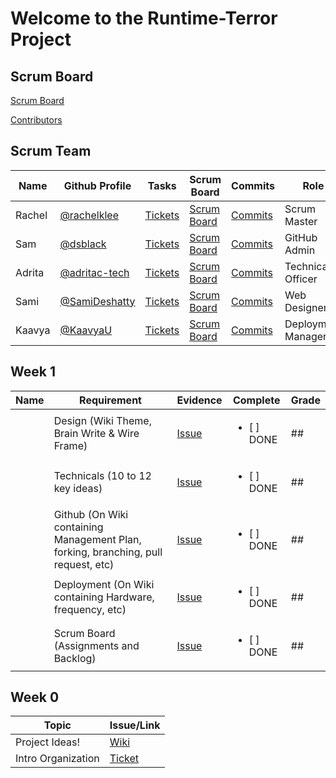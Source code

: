 # Welcome to the Runtime-Terror Project

## Scrum Board
[Scrum Board](https://github.com/dsblack0/runtime-terror/projects/1)

[Contributors](https://github.com/dsblack0/runtime-terror/graphs/contributors)

## Scrum Team
| Name | Github Profile | Tasks | Scrum Board | Commits | Role |
|  --- |  ---           | ---   | ---         | ---     | --- |
| Rachel | [@rachelklee](https://github.com/rachelklee) | [Tickets](https://github.com/dsblack0/runtime-terror/issues/assigned/rachelklee) | [Scrum Board](https://github.com/dsblack0/runtime-terror/projects/1?card_filter_query=assignee%3Arachelklee) | [Commits](https://github.com/dsblack0/runtime-terror/commits?author=rachelklee) | Scrum Master |
| Sam | [@dsblack](https://github.com/dsblack0) | [Tickets](https://github.com/dsblack0/runtime-terror/issues/assigned/dsblack0) | [Scrum Board](https://github.com/dsblack0/runtime-terror/projects/1?card_filter_query=assignee%3Adsblack0) | [Commits](https://github.com/dsblack0/runtime-terror/commits?author=dsblack0) | GitHub Admin |
| Adrita | [@adritac-tech](https://github.com/adritac-tech) | [Tickets](https://github.com/dsblack0/runtime-terror/issues/assigned/adritac-tech) | [Scrum Board](https://github.com/dsblack0/runtime-terror/projects/1?card_filter_query=assignee%3Aadritac-tech) | [Commits](https://github.com/dsblack0/runtime-terror/commits?author=adritac-tech) | Technical Officer |
| Sami | [@SamiDeshatty](https://github.com/SamiDeshatty) | [Tickets](https://github.com/dsblack0/runtime-terror/issues/assigned/SamiDeshatty) | [Scrum Board](https://github.com/dsblack0/runtime-terror/projects/1?card_filter_query=assignee%3ASamiDeshatty) | [Commits](https://github.com/dsblack0/runtime-terror/commits?author=SamiDeshatty) | Web Designer |
| Kaavya | [@KaavyaU](https://github.com/KaavyaU) | [Tickets](https://github.com/dsblack0/runtime-terror/issues/assigned/KaavyaU) | [Scrum Board](https://github.com/dsblack0/runtime-terror/projects/1?card_filter_query=assignee%3AKaavyaU) | [Commits](https://github.com/dsblack0/runtime-terror/commits?author=KaavyaU) | Deployment Manager |

## Week 1
| Name | Requirement | Evidence | Complete | Grade |
| ---   | ---        | ---      | ---        | ---   |
| | Design (Wiki Theme, Brain Write & Wire Frame) | [Issue]() | <ul><li>[ ] DONE</li></ul> | ## |
| | Technicals (10 to 12 key ideas) | [Issue]() | <ul><li>[ ] DONE</li></ul> | ## |
| | Github (On Wiki containing Management Plan, forking, branching, pull request, etc) | [Issue]() | <ul><li>[ ] DONE</li></ul> | ## |
| | Deployment (On Wiki containing Hardware, frequency, etc) | [Issue]() | <ul><li>[ ] DONE</li></ul> | ## |
| | Scrum Board (Assignments and Backlog) | [Issue]() | <ul><li>[ ] DONE</li></ul> | ## |


## Week 0
| Topic | Issue/Link |
| ---   | ---        |
| Project Ideas! | [Wiki](https://github.com/dsblack0/runtime-terror/wiki/Brainstorm) |
| Intro Organization | [Ticket](https://github.com/dsblack0/runtime-terror/issues/1) |
